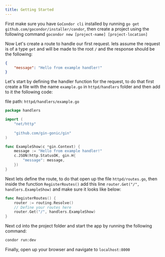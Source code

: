 ```yaml
---
title: Getting Started
---
```


First make sure you have `GoCondor cli` installed by running `go get github.com/gocondor/installer/condor`, then create a project using the following command `gocondor new [project-name] [project-location]`

Now Let's create a route to handle our first request.
lets assume the request is of a type `get` and will be made to the root `/` and the response should be the following:
```json
{
	"message": "Hello from example handler!"
}
```

Let's start by defining the handler function for the request, to do that first create a file with the name `example.go` in `httpd/handlers` folder and then add to it the following code:

file path: `httpd/handlers/example.go`
```go
package handlers

import (
	"net/http"
	
	"github.com/gin-gonic/gin"
)

func ExampleShow(c *gin.Context) {
    message := "Hello from example handler!"
    c.JSON(http.StatusOK, gin.H{
        "message": message,
    })
}
```
Next lets define the route, to do that open up the file `httpd/routes.go`, then inside the function `RegisterRoutes()` add this line `router.Get("/", handlers.ExampleShow)` and make sure it looks like below:
```go
func RegisterRoutes() {
    router := routing.Resolve()
    // Define your routes here
    router.Get("/", handlers.ExampleShow)
}

```
Next cd into the project folder and start the app by running the following command:
```bash
condor run:dev
```
Finally, open up your browser and navigate to `localhost:8000`
